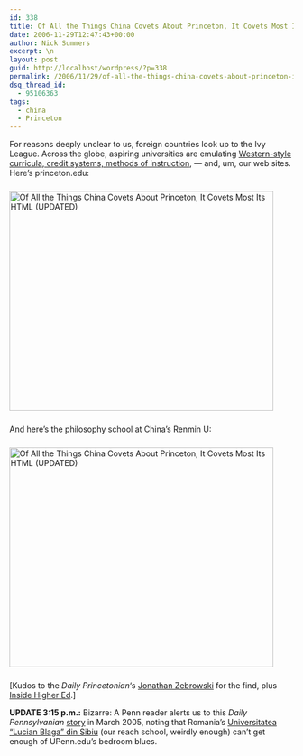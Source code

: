 ```yaml
---
id: 338
title: Of All the Things China Covets About Princeton, It Covets Most Its HTML (UPDATED)
date: 2006-11-29T12:47:43+00:00
author: Nick Summers
excerpt: \n
layout: post
guid: http://localhost/wordpress/?p=338
permalink: /2006/11/29/of-all-the-things-china-covets-about-princeton-it-covets-most-its-html-updated/
dsq_thread_id:
  - 95106363
tags:
  - china
  - Princeton
---
```

For reasons deeply unclear to us, foreign countries look up to the Ivy League. Across the globe, aspiring universities are emulating [Western-style curricula, credit systems, methods of instruction](http://www.foreignpolicy.com/story/cms.php?story_id=3623), &#8212; and, um, our web sites. Here&#8217;s princeton.edu:

<img width="468" vspace="10" hspace="0" height="389" border="0" src="http://www.ivygateblog.com/wp-content/uploads/2006/11/princetonwebsite.jpg" alt="Of All the Things China Covets About Princeton, It Covets Most Its HTML (UPDATED)" />&nbsp;

And here&#8217;s the philosophy school at China&#8217;s Renmin U:

<img width="468" vspace="10" hspace="0" height="389" border="0" src="http://www.ivygateblog.com/wp-content/uploads/2006/11/expansion-008104.jpg" alt="Of All the Things China Covets About Princeton, It Covets Most Its HTML (UPDATED)" />&nbsp;

[Kudos to the _Daily Princetonian_&#8216;s [Jonathan Zebrowski](http://www.dailyprincetonian.com/archives/2006/11/27/news/16728.shtml) for the find, plus [Inside Higher Ed](http://www.insidehighered.com/news/2006/11/28/qt).]

**UPDATE 3:15 p.m.:** Bizarre: A Penn reader alerts us to this _Daily Pennsylvanian_ [story](http://www.dailypennsylvanian.com/media/storage/paper882/news/2005/03/31/News/Upenn.edu.In.Romanian.the.Eyes.Dont.Lie-2148310.shtml?norewrite200611291412&sourcedomain=www.dailypennsylvanian.com) in March 2005, noting that Romania&#8217;s [Universitatea &#8220;Lucian Blaga&#8221; din Sibiu](http://www.ulbsibiu.ro/ro/) (our reach school, weirdly enough) can&#8217;t get enough of UPenn.edu&#8217;s bedroom blues.